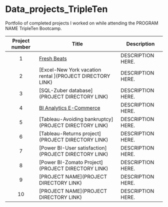 # Data_projects_TripleTen

Portfolio of completed projects I worked on while attending the PROGRAM NAME TripleTen Bootcamp.

| Project number | Title | Description |
| :-----------: | ----------- |----------- |
| 1 | [Fresh Beats](https://github.com/Jayrob832/Data_projects_TripleTen/tree/5f73a6d8b8df5a84989dcee909bfb8cb81fd9740/BI%20Analytics-%20E-Commerce)| DESCRIPTION HERE. |
| 2 | [Excel-New York vacation rental ](PROJECT DIRECTORY LINK) | DESCRIPTION HERE. |
| 3 | [SQL-Zuber database](PROJECT DIRECTORY LINK) | DESCRIPTION HERE. |
| 4 | [BI Analytics E-Commerce](https://github.com/Jayrob832/Data_projects_TripleTen/tree/main/BI%20Analytics-%20E-Commerce) | DESCRIPTION HERE. |
| 5 | [Tableau-Avoiding bankruptcy](PROJECT DIRECTORY LINK) | DESCRIPTION HERE. |
| 6 | [Tableau-Returns project](PROJECT DIRECTORY LINK) | DESCRIPTION HERE. |
| 7 | [Power BI-User satisfaction](PROJECT DIRECTORY LINK) | DESCRIPTION HERE. |
| 8 | [Power BI-Zomato Project](PROJECT DIRECTORY LINK) | DESCRIPTION HERE. | 
| 9 | [PROJECT NAME](PROJECT DIRECTORY LINK) | DESCRIPTION HERE. |
| 10| [PROJECT NAME](PROJECT DIRECTORY LINK) | DESCRIPTION HERE. |
